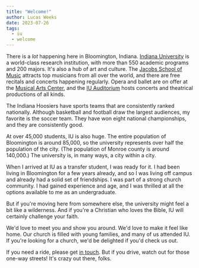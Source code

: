 ```yaml
---
title: "Welcome!"
author: Lucas Weeks
date: 2023-07-26
tags:
  - iu
  - welcome
---
```


There is a *lot* happening here in Bloomington, Indiana. [Indiana University](https://bloomington.iu.edu) is a world-class research institution, with more than 550 academic programs and 200 majors. It's also a hub of art and culture. The [Jacobs School of Music](https://music.indiana.edu) attracts top musicians from all over the world, and there are free recitals and concerts happening regularly. Opera and ballet are on offer at the [Musical Arts Center](https://operaballet.indiana.edu), and the [IU Auditorium](https://www.iuauditorium.com) hosts concerts and theatrical productions of all kinds.

The Indiana Hoosiers have sports teams that are consistently ranked nationally. Although basketball and football draw the largest audiences, my favorite is the soccer team. They have won eight national championships, and they are consistently good.

At over 45,000 students, IU is also huge. The entire population of Bloomington is around 85,000, so the university represents over half the population of the city. (The population of Monroe county is around 140,000.) The university is, in many ways, a city within a city.

When I arrived at IU as a transfer student, I was ready for it. I had been living in Bloomington for a few years already, and so I was living off campus and already had a solid set of friendships. I was part of a strong church community. I had gained experience and age, and I was thrilled at all the options available to me as an undergraduate.

But if you're moving here from somewhere else, the university might feel a bit like a wilderness. And if you're a Christian who loves the Bible, IU will certainly challenge your faith.

We'd love to meet you and show you around. We'd love to make it feel like home. Our church is filled with young families, and many of us attended IU. If you're looking for a church, we'd be delighted if you'd check us out.

If you need a ride, please get [in touch](https://trinityreformed.churchcenter.com/people/forms/284770). But if you drive, watch out for those one-way streets! It's crazy out there, folks.